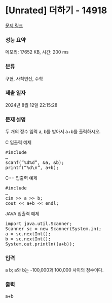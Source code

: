 # [Unrated] 더하기 - 14918 

[문제 링크](https://www.acmicpc.net/problem/14918) 

### 성능 요약

메모리: 17652 KB, 시간: 200 ms

### 분류

구현, 사칙연산, 수학

### 제출 일자

2024년 8월 12일 22:15:28

### 문제 설명

<p>두 개의 정수 입력 a, b를 받아서 a+b를 출력하시오.</p>

<p>C 입출력 예제</p>

<pre>#include <stdio.h>
…
scanf(“%d%d”, &a, &b);
printf(“%d\n”, a+b);</pre>

<p>C++ 입출력 예제</p>

<pre>#include <iostream>
…
cin >> a >> b;
cout << a+b << endl;</pre>

<p>JAVA 입출력 예제</p>

<pre>import java.util.Scanner;
Scanner sc = new Scanner(System.in);
a = sc.nextInt();
b = sc.nextInt();
System.out.println((a+b));</pre>

### 입력 

 <p>a b; a와 b는 -100,000과 100,000 사이의 정수이다.</p>

### 출력 

 <p>a+b</p>

